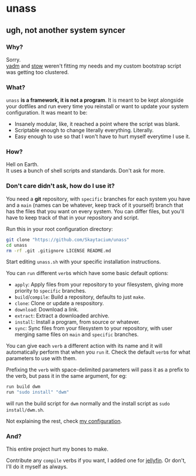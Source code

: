 # unass
## ugh, not another system syncer
### Why?
Sorry.  
[yadm](https://yadm.io/) and [stow](https://www.gnu.org/software/stow/) weren't fitting my needs and my custom bootstrap script was getting too clustered.

### What?
`unass` **is a framework, it is not a program**. It is meant to be kept alongside your dotfiles and run every time you reinstall or want to update your system configuration. It was meant to be:

- Insanely modular, like, it reached a point where the script was blank.
- Scriptable enough to change literally everything. Literally.
- Easy enough to use so that I won't have to hurt myself everytime I use it.

### How?
Hell on Earth.  
It uses a bunch of shell scripts and standards. Don't ask for more.

### Don't care didn't ask, how do I use it?
You need a **git** repository, with `specific` branches for each system you have and a `main` (names can be whatever, keep track of it yourself) branch that has the files that you want on every system. You can differ files, but you'll have to keep track of that in your repository and script.

Run this in your root configuration directory:  
```sh
git clone "https://github.com/Skaytacium/unass"
cd unass
rm -rf .git .gitignore LICENSE README.md
```
Start editing `unass.sh` with your specific installation instructions.

You can `run` different `verb`s which have some basic default options:
- `apply`: Apply files from your repository to your filesystem, giving more priority to `specific` branches.
- `build`/`compile`: Build a repository, defaults to just `make`.
- `clone`: Clone or update a respository.
- `download`: Download a link.
- `extract`: Extract a downloaded archive.
- `install`: Install a program, from source or whatever.
- `sync`: Sync files from your filesystem to your repository, with user merging same files on `main` and `specific` branches.

You can give each `verb` a different action with its name and it will automatically perform that when you `run` it. Check the default `verb`s for what parameters to use with them.

Prefixing the `verb` with space-delimited parameters will pass it as a prefix to the verb, but pass it in the same argument, for eg:  
```sh
run build dwm
run "sudo install" "dwm"
```
will run the build script for `dwm` normally and the install script as `sudo install/dwm.sh`.

Not explaining the rest, check [my configuration](https://github.com/Skaytacium/.files).

### And?
This entire project hurt my bones to make.

Contribute any `compile` verbs if you want, I added one for [jellyfin](https://jellyfin.org/). Or don't, I'll do it myself as always.
